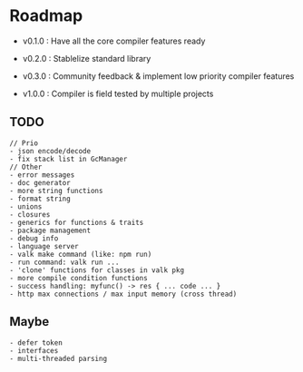 
# Roadmap

- v0.1.0 : Have all the core compiler features ready

- v0.2.0 : Stablelize standard library

- v0.3.0 : Community feedback & implement low priority compiler features

- v1.0.0 : Compiler is field tested by multiple projects

## TODO

```
// Prio
- json encode/decode
- fix stack list in GcManager
// Other
- error messages
- doc generator
- more string functions
- format string
- unions
- closures
- generics for functions & traits
- package management
- debug info
- language server
- valk make command (like: npm run)
- run command: valk run ...
- 'clone' functions for classes in valk pkg
- more compile condition functions
- success handling: myfunc() -> res { ... code ... }
- http max connections / max input memory (cross thread)
```

## Maybe

```
- defer token
- interfaces
- multi-threaded parsing
```